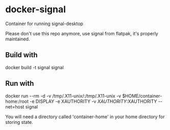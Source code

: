 # docker-signal
Container for running signal-desktop

Please don't use this repo anymore, use signal from flatpak, it's properly maintained.

## Build with
docker build -t signal signal

## Run with
docker run --rm -d -v /tmp/.X11-unix/:/tmp/.X11-unix -v $HOME/container-home:/root -e DISPLAY -e XAUTHORITY -v $XAUTHORITY:$XAUTHORITY --net=host signal

You will need a directory called 'container-home' in your home directory
for storing state.
